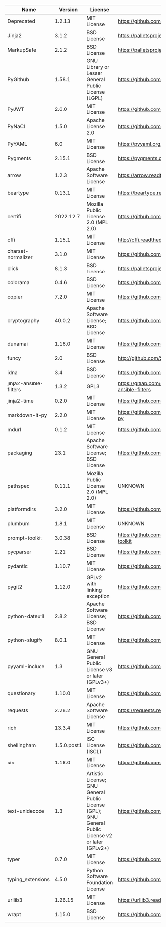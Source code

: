| Name                   | Version     | License                                                                                             | URL                                                              |
|------------------------|-------------|-----------------------------------------------------------------------------------------------------|------------------------------------------------------------------|
| Deprecated             | 1.2.13      | MIT License                                                                                         | https://github.com/tantale/deprecated                            |
| Jinja2                 | 3.1.2       | BSD License                                                                                         | https://palletsprojects.com/p/jinja/                             |
| MarkupSafe             | 2.1.2       | BSD License                                                                                         | https://palletsprojects.com/p/markupsafe/                        |
| PyGithub               | 1.58.1      | GNU Library or Lesser General Public License (LGPL)                                                 | https://github.com/pygithub/pygithub                             |
| PyJWT                  | 2.6.0       | MIT License                                                                                         | https://github.com/jpadilla/pyjwt                                |
| PyNaCl                 | 1.5.0       | Apache License 2.0                                                                                  | https://github.com/pyca/pynacl/                                  |
| PyYAML                 | 6.0         | MIT License                                                                                         | https://pyyaml.org/                                              |
| Pygments               | 2.15.1      | BSD License                                                                                         | https://pygments.org                                             |
| arrow                  | 1.2.3       | Apache Software License                                                                             | https://arrow.readthedocs.io                                     |
| beartype               | 0.13.1      | MIT License                                                                                         | https://beartype.readthedocs.io                                  |
| certifi                | 2022.12.7   | Mozilla Public License 2.0 (MPL 2.0)                                                                | https://github.com/certifi/python-certifi                        |
| cffi                   | 1.15.1      | MIT License                                                                                         | http://cffi.readthedocs.org                                      |
| charset-normalizer     | 3.1.0       | MIT License                                                                                         | https://github.com/Ousret/charset_normalizer                     |
| click                  | 8.1.3       | BSD License                                                                                         | https://palletsprojects.com/p/click/                             |
| colorama               | 0.4.6       | BSD License                                                                                         | https://github.com/tartley/colorama                              |
| copier                 | 7.2.0       | MIT License                                                                                         | https://github.com/copier-org/copier                             |
| cryptography           | 40.0.2      | Apache Software License; BSD License                                                                | https://github.com/pyca/cryptography                             |
| dunamai                | 1.16.0      | MIT License                                                                                         | https://github.com/mtkennerly/dunamai                            |
| funcy                  | 2.0         | BSD License                                                                                         | http://github.com/Suor/funcy                                     |
| idna                   | 3.4         | BSD License                                                                                         | https://github.com/kjd/idna                                      |
| jinja2-ansible-filters | 1.3.2       | GPL3                                                                                                | https://gitlab.com/dreamer-labs/libraries/jinja2-ansible-filters |
| jinja2-time            | 0.2.0       | MIT License                                                                                         | https://github.com/hackebrot/jinja2-time                         |
| markdown-it-py         | 2.2.0       | MIT License                                                                                         | https://github.com/executablebooks/markdown-it-py                |
| mdurl                  | 0.1.2       | MIT License                                                                                         | https://github.com/executablebooks/mdurl                         |
| packaging              | 23.1        | Apache Software License; BSD License                                                                | https://github.com/pypa/packaging                                |
| pathspec               | 0.11.1      | Mozilla Public License 2.0 (MPL 2.0)                                                                | UNKNOWN                                                          |
| platformdirs           | 3.2.0       | MIT License                                                                                         | https://github.com/platformdirs/platformdirs                     |
| plumbum                | 1.8.1       | MIT License                                                                                         | UNKNOWN                                                          |
| prompt-toolkit         | 3.0.38      | BSD License                                                                                         | https://github.com/prompt-toolkit/python-prompt-toolkit          |
| pycparser              | 2.21        | BSD License                                                                                         | https://github.com/eliben/pycparser                              |
| pydantic               | 1.10.7      | MIT License                                                                                         | https://github.com/pydantic/pydantic                             |
| pygit2                 | 1.12.0      | GPLv2 with linking exception                                                                        | https://github.com/libgit2/pygit2                                |
| python-dateutil        | 2.8.2       | Apache Software License; BSD License                                                                | https://github.com/dateutil/dateutil                             |
| python-slugify         | 8.0.1       | MIT License                                                                                         | https://github.com/un33k/python-slugify                          |
| pyyaml-include         | 1.3         | GNU General Public License v3 or later (GPLv3+)                                                     | https://github.com/tanbro/pyyaml-include                         |
| questionary            | 1.10.0      | MIT License                                                                                         | https://github.com/tmbo/questionary                              |
| requests               | 2.28.2      | Apache Software License                                                                             | https://requests.readthedocs.io                                  |
| rich                   | 13.3.4      | MIT License                                                                                         | https://github.com/Textualize/rich                               |
| shellingham            | 1.5.0.post1 | ISC License (ISCL)                                                                                  | https://github.com/sarugaku/shellingham                          |
| six                    | 1.16.0      | MIT License                                                                                         | https://github.com/benjaminp/six                                 |
| text-unidecode         | 1.3         | Artistic License; GNU General Public License (GPL); GNU General Public License v2 or later (GPLv2+) | https://github.com/kmike/text-unidecode/                         |
| typer                  | 0.7.0       | MIT License                                                                                         | https://github.com/tiangolo/typer                                |
| typing_extensions      | 4.5.0       | Python Software Foundation License                                                                  | https://github.com/python/typing_extensions/issues               |
| urllib3                | 1.26.15     | MIT License                                                                                         | https://urllib3.readthedocs.io/                                  |
| wrapt                  | 1.15.0      | BSD License                                                                                         | https://github.com/GrahamDumpleton/wrapt                         |